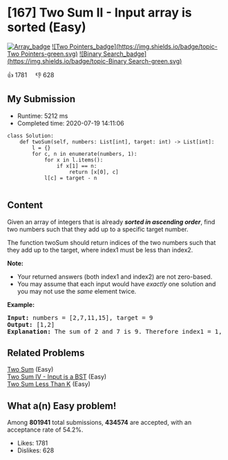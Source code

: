 # [167] Two Sum II - Input array is sorted (Easy)

[![Array_badge](https://img.shields.io/badge/topic-Array-green.svg)](https://leetcode.com/problems/two-sum-ii-input-array-is-sorted/)  [![Two Pointers_badge](https://img.shields.io/badge/topic-Two Pointers-green.svg)](https://leetcode.com/problems/two-sum-ii-input-array-is-sorted/)  [![Binary Search_badge](https://img.shields.io/badge/topic-Binary Search-green.svg)](https://leetcode.com/problems/two-sum-ii-input-array-is-sorted/) 

:+1: 1781 &nbsp; &nbsp; :thumbsdown: 628

## My Submission

- Runtime: 5212 ms
- Completed time: 2020-07-19 14:11:06

```python3
class Solution:
    def twoSum(self, numbers: List[int], target: int) -> List[int]:
        l = {}
        for c, n in enumerate(numbers, 1):
            for x in l.items():
                if x[1] == n:
                    return [x[0], c]
            l[c] = target - n
            
```

## Content
<p>Given an array of integers that is already <strong><em>sorted in ascending order</em></strong>, find two numbers such that they add up to a specific target number.</p>

<p>The function twoSum should return indices of the two numbers such that they add up to the target, where index1 must be less than index2.</p>

<p><strong>Note:</strong></p>

<ul>
	<li>Your returned answers (both index1 and index2) are not zero-based.</li>
	<li>You may assume that each input would have <em>exactly</em> one solution and you may not use the <em>same</em> element twice.</li>
</ul>

<p><strong>Example:</strong></p>

<pre>
<strong>Input:</strong> numbers = [2,7,11,15], target = 9
<strong>Output:</strong> [1,2]
<strong>Explanation:</strong> The sum of 2 and 7 is 9. Therefore index1 = 1, index2 = 2.</pre>


## Related Problems
[Two Sum](https://leetcode.com/problems/two-sum/) (Easy) <br>
[Two Sum IV - Input is a BST](https://leetcode.com/problems/two-sum-iv-input-is-a-bst/) (Easy) <br>
[Two Sum Less Than K](https://leetcode.com/problems/two-sum-less-than-k/) (Easy) <br>

## What a(n) Easy problem!
Among **801941** total submissions, **434574** are accepted, with an acceptance rate of 54.2%. <br>

- Likes: 1781
- Dislikes: 628

